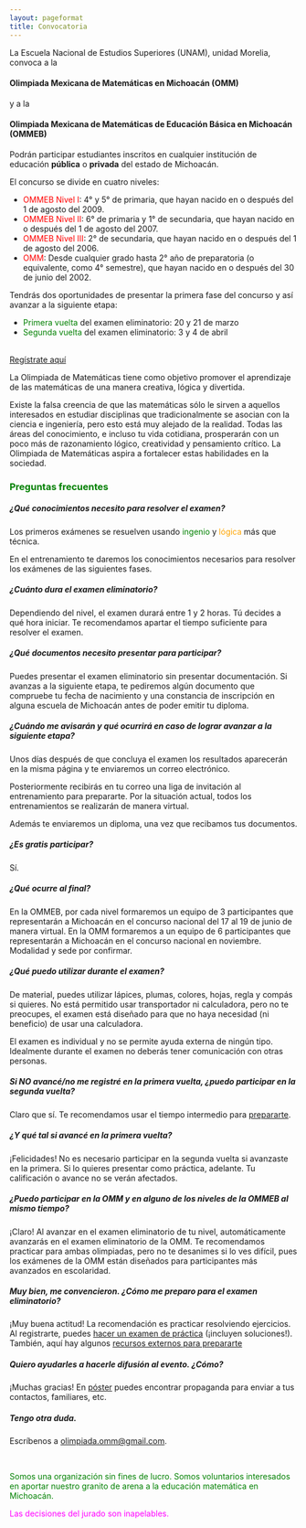 ```yaml
---
layout: pageformat
title: Convocatoria
---
```

La Escuela Nacional de Estudios Superiores (UNAM), unidad Morelia, convoca a la
#### Olimpiada Mexicana de Matemáticas en Michoacán (OMM)
y a la 
#### Olimpiada Mexicana de Matemáticas de Educación Básica en Michoacán (OMMEB)

Podrán participar estudiantes inscritos en cualquier institución de educación **pública** o **privada** del estado de Michoacán.

El concurso se divide en cuatro niveles:

- <span style="color:red">OMMEB Nivel I</span>: 4° y 5° de primaria, que hayan nacido en o después del 1 de agosto  del 2009.
- <span style="color:red">OMMEB Nivel II</span>: 6° de primaria y 1° de secundaria, que hayan nacido en o después del 1 de agosto del 2007.
- <span style="color:red">OMMEB Nivel III</span>: 2° de secundaria, que hayan nacido en o después del 1  de agosto  del 2006.
- <span style="color:red">OMM</span>: Desde cualquier grado hasta 2° año de preparatoria (o equivalente, como 4° semestre), que hayan nacido en o después del 30 de junio del 2002.

Tendrás dos oportunidades de presentar la primera fase del concurso y así avanzar a la siguiente etapa:

- <span style="color:green">Primera vuelta</span> del examen eliminatorio: 20 y 21 de marzo
- <span style="color:green">Segunda vuelta</span> del examen eliminatorio: 3 y 4 de abril

<br>
<a href="https://registro.olimpiadamatematicasmichoacan.org:8443/login/index.php" class="btn btn-xs btn-primary">Regístrate aquí</a>

La Olimpiada de Matemáticas tiene como objetivo promover el aprendizaje de las matemáticas de una manera creativa, lógica y divertida.

Existe la falsa creencia de que las matemáticas sólo le sirven a aquellos interesados en estudiar disciplinas que tradicionalmente se asocian con la ciencia e ingeniería, pero esto está muy alejado de la realidad. Todas las áreas del conocimiento, e incluso tu vida cotidiana, prosperarán con un poco más de razonamiento lógico, creatividad y pensamiento crítico. La Olimpiada de Matemáticas aspira a fortalecer estas habilidades en la sociedad.

### <span style="color:green">Preguntas frecuentes</span>

##### ¿Qué conocimientos necesito para resolver el examen?
Los primeros exámenes se resuelven usando <span style="color:green">ingenio</span> y <span style="color:orange">lógica</span> más que técnica.

En el entrenamiento te daremos los conocimientos necesarios para resolver los exámenes de las siguientes fases.

##### ¿Cuánto dura el examen eliminatorio?
Dependiendo del nivel, el examen durará entre 1 y 2 horas. Tú decides a qué hora iniciar. Te recomendamos apartar el tiempo suficiente para resolver el examen.

##### ¿Qué documentos necesito presentar para participar?
Puedes presentar el examen eliminatorio sin presentar documentación. Si avanzas a la siguiente etapa, te pediremos algún documento que compruebe tu fecha de nacimiento y una constancia de inscripción en alguna escuela de Michoacán antes de poder emitir tu diploma.

##### ¿Cuándo me avisarán y qué ocurrirá en caso de lograr avanzar a la siguiente etapa? 
Unos días después de que concluya el examen los resultados aparecerán en la misma página y te enviaremos un correo electrónico.

Posteriormente recibirás en tu correo una liga de invitación al entrenamiento para prepararte. Por la situación actual, todos los entrenamientos se realizarán de manera virtual.

Además te enviaremos un diploma, una vez que recibamos tus documentos.

##### ¿Es gratis participar?
Sí.

##### ¿Qué ocurre al final?
En la OMMEB, por cada nivel formaremos un equipo de 3 participantes que representarán a Michoacán en el concurso nacional del 17 al 19 de junio de manera virtual.
En la OMM formaremos a un equipo de 6 participantes que representarán a Michoacán en el concurso nacional en noviembre. Modalidad y sede por confirmar.

##### ¿Qué puedo utilizar durante el examen?
De material, puedes utilizar lápices, plumas, colores, hojas, regla y compás si quieres. No está permitido usar transportador ni calculadora, pero no te preocupes, el examen está diseñado para que no haya necesidad (ni beneficio) de usar una calculadora.

El examen es individual y no se permite ayuda externa de ningún tipo. Idealmente durante el examen no deberás tener comunicación con otras personas.

##### Si NO avancé/no me registré en la primera vuelta, ¿puedo participar en la segunda vuelta?
Claro que sí. Te recomendamos usar el tiempo intermedio para [prepararte](/preparate).

##### ¿Y qué tal si avancé en la primera vuelta?
¡Felicidades! No es necesario participar en la segunda vuelta si avanzaste en la primera. Si lo quieres presentar como práctica, adelante. Tu calificación o avance no se verán afectados.

##### ¿Puedo participar en la OMM y en alguno de los niveles de la OMMEB al mismo tiempo?
¡Claro! Al avanzar en el examen eliminatorio de tu nivel, automáticamente avanzarás en el examen eliminatorio de la OMM. Te recomendamos practicar para ambas olimpiadas, pero no te desanimes si lo ves difícil, pues los exámenes de la OMM están diseñados para participantes más avanzados en escolaridad.

##### Muy bien, me convencieron. ¿Cómo me preparo para el examen eliminatorio?
¡Muy buena actitud! La recomendación es practicar resolviendo ejercicios. Al registrarte, puedes [hacer un examen de práctica](https://registro.olimpiadamatematicasmichoacan.org:8443/login/index.php) (¡incluyen soluciones!). También, aquí hay algunos [recursos externos para prepararte](/preparate)


##### Quiero ayudarles a hacerle difusión al evento. ¿Cómo?

¡Muchas gracias! En [póster](/poster) puedes encontrar propaganda para enviar a tus contactos, familiares, etc.

##### Tengo otra duda.
Escríbenos a [olimpiada.omm@gmail.com](mailto:olimpiada.omm@gmail.com).

<p> &nbsp; </p>

<span style="color:green">Somos una organización sin fines de lucro. Somos voluntarios interesados en aportar nuestro granito de arena a la educación matemática en Michoacán.</span>

<span style="color:magenta">Las decisiones del jurado son inapelables.</span>


